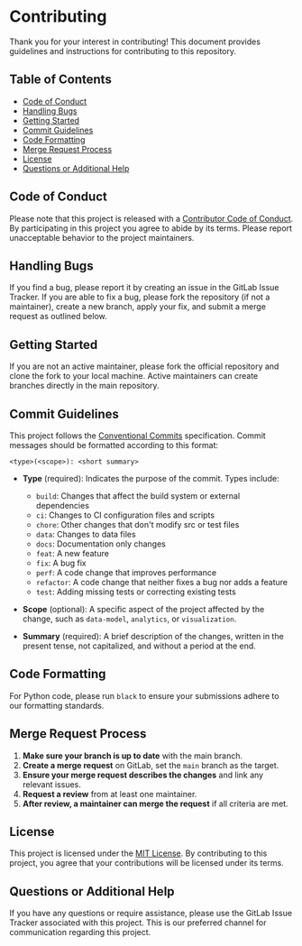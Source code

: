 # Contributing

Thank you for your interest in contributing! This document provides guidelines and instructions for contributing to this repository. 

## Table of Contents
- [Code of Conduct](#code-of-conduct)
- [Handling Bugs](#handling-bugs)
- [Getting Started](#getting-started)
- [Commit Guidelines](#commit-guidelines)
- [Code Formatting](#code-formatting)
- [Merge Request Process](#merge-request-process)
- [License](#license)
- [Questions or Additional Help](#questions-or-additional-help)

## Code of Conduct

Please note that this project is released with a [Contributor Code of Conduct](./CONDUCT.md). By participating in this project you agree to abide by its terms. Please report unacceptable behavior to the project maintainers.

## Handling Bugs

If you find a bug, please report it by creating an issue in the GitLab Issue Tracker. If you are able to fix a bug, please fork the repository (if not a maintainer), create a new branch, apply your fix, and submit a merge request as outlined below.

## Getting Started

If you are not an active maintainer, please fork the official repository and clone the fork to your local machine. Active maintainers can create branches directly in the main repository.

## Commit Guidelines

This project follows the [Conventional Commits](https://www.conventionalcommits.org/en/v1.0.0/) specification. Commit messages should be formatted according to this format:

```
<type>(<scope>): <short summary>
```

- **Type** (required): Indicates the purpose of the commit. Types include:
  - `build`: Changes that affect the build system or external dependencies
  - `ci`: Changes to CI configuration files and scripts
  - `chore`: Other changes that don't modify src or test files
  - `data`: Changes to data files
  - `docs`: Documentation only changes
  - `feat`: A new feature
  - `fix`: A bug fix
  - `perf`: A code change that improves performance
  - `refactor`: A code change that neither fixes a bug nor adds a feature
  - `test`: Adding missing tests or correcting existing tests

- **Scope** (optional): A specific aspect of the project affected by the change, such as `data-model`, `analytics`, or `visualization`.

- **Summary** (required): A brief description of the changes, written in the present tense, not capitalized, and without a period at the end.

## Code Formatting

For Python code, please run `black` to ensure your submissions adhere to our formatting standards.

## Merge Request Process

1. **Make sure your branch is up to date** with the main branch.
2. **Create a merge request** on GitLab, set the `main` branch as the target.
3. **Ensure your merge request describes the changes** and link any relevant issues.
4. **Request a review** from at least one maintainer.
5. **After review, a maintainer can merge the request** if all criteria are met.

## License

This project is licensed under the [MIT License](./LICENSE). By contributing to this project, you agree that your contributions will be licensed under its terms.

## Questions or Additional Help

If you have any questions or require assistance, please use the GitLab Issue Tracker associated with this project. This is our preferred channel for communication regarding this project.

